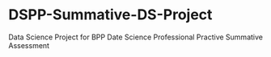 # DSPP-Summative-DS-Project
Data Science Project for BPP Date Science Professional Practive Summative Assessment
